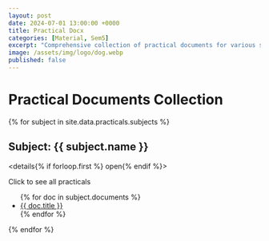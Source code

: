 ```yaml
---
layout: post
date: 2024-07-01 13:00:00 +0000
title: Practical Docx
categories: [Material, Sem5]
excerpt: "Comprehensive collection of practical documents for various subjects."
image: /assets/img/logo/dog.webp
published: false
---
```


# Practical Documents Collection

{% for subject in site.data.practicals.subjects %}
## Subject: {{ subject.name }}

<details{% if forloop.first %} open{% endif %}>
  <summary>Click to see all practicals</summary>
  <ul>
    {% for doc in subject.documents %}
    <li><a href="{{ doc.file }}" download>{{ doc.title }}</a></li>
    {% endfor %}
  </ul>
</details>
{% endfor %}

<script>
  document.addEventListener("DOMContentLoaded", function() {
    const detailsElements = document.querySelectorAll('details');
    
    detailsElements.forEach(detail => {
      detail.addEventListener('click', function() {
        detailsElements.forEach(el => {
          if (el !== detail) {
            el.removeAttribute('open');
          }
        });
      });
    });
  });
</script>
